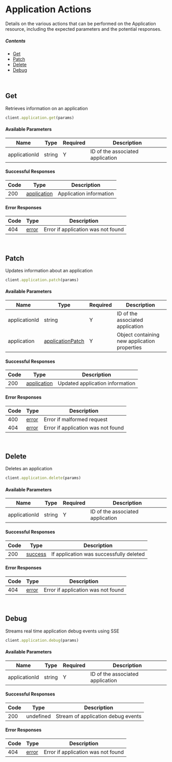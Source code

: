 # Application Actions

Details on the various actions that can be performed on the
Application resource, including the expected
parameters and the potential responses.

##### Contents

*   [Get](#get)
*   [Patch](#patch)
*   [Delete](#delete)
*   [Debug](#debug)

<br/>

## Get

Retrieves information on an application

```ruby
client.application.get(params)
```

#### Available Parameters

| Name | Type | Required | Description |
| ---- | ---- | -------- | ----------- |
| applicationId | string | Y | ID of the associated application |

#### Successful Responses

| Code | Type | Description |
| ---- | ---- | ----------- |
| 200 | [application](_schemas.md#application) | Application information |

#### Error Responses

| Code | Type | Description |
| ---- | ---- | ----------- |
| 404 | [error](_schemas.md#error) | Error if application was not found |

<br/>

## Patch

Updates information about an application

```ruby
client.application.patch(params)
```

#### Available Parameters

| Name | Type | Required | Description |
| ---- | ---- | -------- | ----------- |
| applicationId | string | Y | ID of the associated application |
| application | [applicationPatch](_schemas.md#applicationpatch) | Y | Object containing new application properties |

#### Successful Responses

| Code | Type | Description |
| ---- | ---- | ----------- |
| 200 | [application](_schemas.md#application) | Updated application information |

#### Error Responses

| Code | Type | Description |
| ---- | ---- | ----------- |
| 400 | [error](_schemas.md#error) | Error if malformed request |
| 404 | [error](_schemas.md#error) | Error if application was not found |

<br/>

## Delete

Deletes an application

```ruby
client.application.delete(params)
```

#### Available Parameters

| Name | Type | Required | Description |
| ---- | ---- | -------- | ----------- |
| applicationId | string | Y | ID of the associated application |

#### Successful Responses

| Code | Type | Description |
| ---- | ---- | ----------- |
| 200 | [success](_schemas.md#success) | If application was successfully deleted |

#### Error Responses

| Code | Type | Description |
| ---- | ---- | ----------- |
| 404 | [error](_schemas.md#error) | Error if application was not found |

<br/>

## Debug

Streams real time application debug events using SSE

```ruby
client.application.debug(params)
```

#### Available Parameters

| Name | Type | Required | Description |
| ---- | ---- | -------- | ----------- |
| applicationId | string | Y | ID of the associated application |

#### Successful Responses

| Code | Type | Description |
| ---- | ---- | ----------- |
| 200 | undefined | Stream of application debug events |

#### Error Responses

| Code | Type | Description |
| ---- | ---- | ----------- |
| 404 | [error](_schemas.md#error) | Error if application was not found |
